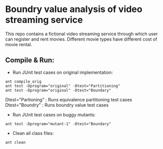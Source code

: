 # Boundry value analysis of video streaming service  

This repo contains a fictional video streaming service through which user can register and rent movies. Different movie types have different cost of movie rental.


## Compile & Run:

* Run JUnit test cases on original implementation:

```
ant compile_orig
ant test -Dprogram="original" -Dtest="Partitioning"
ant test -Dprogram="original" -Dtest="Boundary"
```
Dtest="Partioning" : Runs equivalence partitioning test cases\
Dtest="Boundry" : Runs boundry value test cases
 
* Run JUnit test cases on buggy mutants:

```
ant test -Dprogram="mutant-1" -Dtest="Boundary"
```
* Clean all class files:
```
ant clean
```

